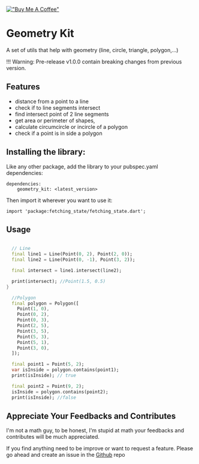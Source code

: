 [!["Buy Me A Coffee"](https://www.buymeacoffee.com/assets/img/custom_images/orange_img.png)](https://www.buymeacoffee.com/samderlust)

# Geometry Kit

A set of utils that help with geometry (line, circle, triangle, polygon,...)

!!! Warning: Pre-release v1.0.0 contain breaking changes from previous version.

## Features

- distance from a point to a line
- check if to line segments intersect
- find intersect point of 2 line segments
- get area or perimeter of shapes,
- calculate circumcircle or incircle of a polygon
- check if a point is in side a polygon

## Installing the library:

Like any other package, add the library to your pubspec.yaml dependencies:

```
dependencies:
    geometry_kit: <latest_version>
```

Then import it wherever you want to use it:

```
import 'package:fetching_state/fetching_state.dart';
```

## Usage

```dart

  // Line
  final line1 = Line(Point(0, 2), Point(2, 0));
  final line2 = Line(Point(0, -1), Point(3, 2));

  final intersect = line1.intersect(line2);

  print(intersect); //Point(1.5, 0.5)
}

```

```dart
  //Polygon
  final polygon = Polygon([
    Point(1, 0),
    Point(0, 2),
    Point(0, 3),
    Point(2, 5),
    Point(3, 5),
    Point(5, 3),
    Point(5, 1),
    Point(3, 0),
  ]);

  final point1 = Point(5, 2);
  var isInside = polygon.contains(point1);
  print(isInside); // true

  final point2 = Point(9, 2);
  isInside = polygon.contains(point2);
  print(isInside); //false
```

## Appreciate Your Feedbacks and Contributes

I'm not a math guy, to be honest, I'm stupid at math your feedbacks and contributes will be much appreciated.

If you find anything need to be improve or want to request a feature. Please go ahead and create an issue in the [Github](https://github.com/samderlust/geometry_kit) repo
